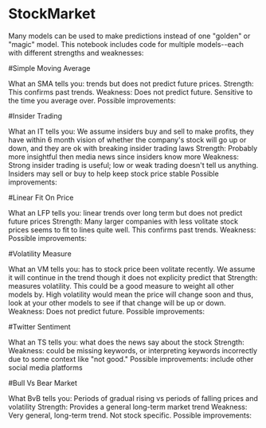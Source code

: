 # StockMarket
Many models can be used to make predictions instead of one "golden" or "magic" model. This notebook includes code for multiple models--each with different strengths and weaknesses:

#Simple Moving Average

What an SMA tells you: trends but does not predict future prices.
Strength: This confirms past trends.
Weakness: Does not predict future. Sensitive to the time you average over.
Possible improvements:

#Insider Trading

What an IT tells you: We assume insiders buy and sell to make profits, they have within 6 month vision of whether the company's stock will go up or down, and they are ok with breaking insider trading laws
Strength: Probably more insightful then media news since insiders know more
Weakness: Strong insider trading is useful; low or weak trading doesn't tell us anything. Insiders may sell or buy to help keep stock price stable
Possible improvements:

#Linear Fit On Price

What an LFP tells you: linear trends over long term but does not predict future prices
Strength: Many larger companies with less volitate stock prices seems to fit to lines quite well. This confirms past trends.
Weakness:
Possible improvements:

#Volatility Measure

What an VM tells you: has to stock price been volitate recently. We assume it will continue in the trend though it does not explicity predict that
Strength: measures volatility. This could be a good measure to weight all other models by. High volatility would mean the price will change soon and thus, look at your other models to see if that change will be up or down.
Weakness: Does not predict future.
Possible improvements:

#Twitter Sentiment

What an TS tells you: what does the news say about the stock
Strength:
Weakness: could be missing keywords, or interpreting keywords incorrectly due to some context like "not good."
Possible improvements: include other social media platforms

#Bull Vs Bear Market

What BvB tells you: Periods of gradual rising vs periods of falling prices and volatility
Strength: Provides a general long-term market trend 
Weakness: Very general, long-term trend. Not stock specific.
Possible improvements: 
